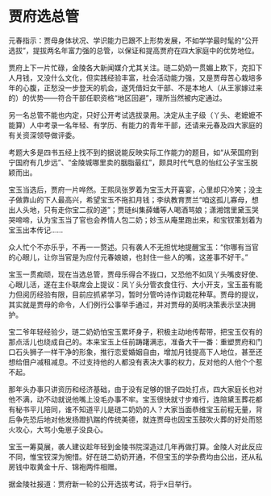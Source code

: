 # 贾府选总管

元春指示：贾母身体状况、学识能力已跟不上形势发展，不如学学最时髦的“公开选拔”，提拔两名年富力强的总管，以保证和提高贾府在四大家庭中的优势地位。 

贾府上下一片忙碌，金陵各大新闻媒介尤其关注。琏二奶奶一贯媚上欺下，克扣下人月钱，又没什么文化，但实践经验丰富，社会活动能力强，又是贾母苦心栽培多年的心腹，正愁没一步登天的机会，遂凭借妇女干部、不是本地人（从王家嫁过来的）的优势——符合干部任职资格“地区回避”，理所当然被内定通过。 

另一名总管不能也内定，只好公开考试选拔录用。决定从主子级（丫头、老嬷嬷不能算）人中考录一名年轻、有学历、有能力的青年干部，还请来元春及四大家庭的有关资深领导做评委。 

考题大多是四书五经上找不到的据说能反映实际工作能力的题目，如“从荣国府到宁国府有几步远”、“金陵城哪里卖的胭脂最红”，颇具时代气息的怡红公子宝玉脱颖而出。 

宝玉当选后，贾府一片哗然。王熙凤张罗着为宝玉大开喜宴，心里却只冷笑；没主子做靠山的下人最高兴，希望宝玉不拖扣月钱；李纨教育贾兰“咱这孤儿寡母，想出人头地，只有走你宝二叔的道”；贾琏纠集薛蟠等人喝酒骂娘；潇湘馆里黛玉哭哭啼啼，认为宝玉当了官也会养情人包二奶；妙玉从庵里跑出来，和宝钗策划着为宝玉出本传记…… 

众人忙个不亦乐乎，不再一一赘述。只有袭人不无担忧地提醒宝玉：“你哪有当官的心眼儿，让你当官是为应付元春娘娘，也封住一些人的嘴，这差事不好干。” 

宝玉一贯痴顽，现在当选总管，贾母乐得合不拢口，又恐他不如凤丫头嘴皮好使、心眼儿活，遂在主仆联席会上提议：凤丫头分管衣食住行、大小开支，宝玉虽有能力但阅历经验有限，目前应抓紧学习，暂时分管吟诗作词栽花种草。贾母的提议，其实就是贾母的命令，人们例行公事举手通过，并对贾母的英明决策表示坚决拥护。 

宝二爷年轻经验少，琏二奶奶怕宝玉累坏身子，积极主动地传帮带，把宝玉仅有的那点活儿也绕成自己的。本来宝玉上任前踌躇满志，准备大干一番：重塑贾府和门口石头狮子一样干净的形象，推行恋爱婚姻自由，增加月钱提高下人地位，甚至还想给佃户减租减息。不过支持他的人都没有表决大事的权力，反对他的人他个个惹不起。 

那年头办事只讲资历和经济基础，由于没有足够的银子四处打点，四大家庭长也对他不满，动不动就说他嘴上没毛办事不牢。宝玉很快就寸步难行，连陪黛玉葬花都有秘书平儿陪同，谁不知道平儿是琏二奶奶的人？大家当面恭维宝玉前程无量，背后争先恐后地对他发扬蹬扒踹的传统美德，就连贾母也因宝玉鼓吹火葬的好处而怒火攻心，大骂小兔崽子没良心。 

宝玉一筹莫展，袭人建议趁年轻到金陵书院深造过几年再做打算。金陵人对此反应不同，惟宝钗深为惋惜。好在琏二奶奶开通，不但宝玉的学杂费均由公出，还从私房钱中取黄金十斤、锦袍两件相赠。 

据金陵社报道：贾府新一轮的公开选拔考试，将于x日举行。
 